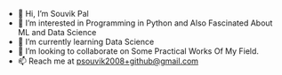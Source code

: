 - 👋 Hi, I’m Souvik Pal
- 👀 I’m interested in Programming in Python and Also Fascinated About ML and Data Science
- 🌱 I’m currently learning Data Science
- 💞️ I’m looking to collaborate on Some Practical Works Of My Field.
- 📫 Reach me at psouvik2008+github@gmail.com

<!---
SouvikPal2008/SouvikPal2008 is a ✨ special ✨ repository because its `README.md` (this file) appears on your GitHub profile.
You can click the Preview link to take a look at your changes.
--->
